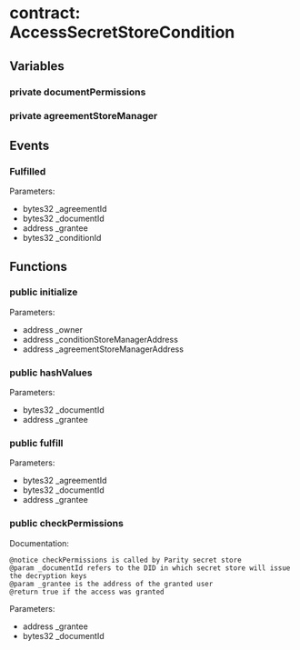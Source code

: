 
# contract: AccessSecretStoreCondition


## Variables

### private documentPermissions

### private agreementStoreManager

## Events

### Fulfilled
Parameters:
* bytes32 _agreementId
* bytes32 _documentId
* address _grantee
* bytes32 _conditionId

## Functions

### public initialize
Parameters:
* address _owner
* address _conditionStoreManagerAddress
* address _agreementStoreManagerAddress

### public hashValues
Parameters:
* bytes32 _documentId
* address _grantee

### public fulfill
Parameters:
* bytes32 _agreementId
* bytes32 _documentId
* address _grantee

### public checkPermissions

Documentation:

```
@notice checkPermissions is called by Parity secret store
@param _documentId refers to the DID in which secret store will issue the decryption keys
@param _grantee is the address of the granted user
@return true if the access was granted
```
Parameters:
* address _grantee
* bytes32 _documentId

